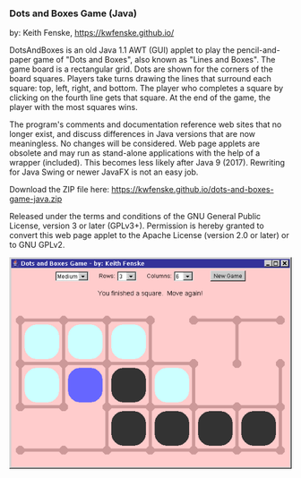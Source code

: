 
### Dots and Boxes Game (Java)

by: Keith Fenske, https://kwfenske.github.io/

DotsAndBoxes is an old Java 1.1 AWT (GUI) applet to play the pencil-and-paper
game of "Dots and Boxes", also known as "Lines and Boxes". The game board is a
rectangular grid. Dots are shown for the corners of the board squares. Players
take turns drawing the lines that surround each square: top, left, right, and
bottom. The player who completes a square by clicking on the fourth line gets
that square. At the end of the game, the player with the most squares wins.

The program's comments and documentation reference web sites that no longer
exist, and discuss differences in Java versions that are now meaningless. No
changes will be considered. Web page applets are obsolete and may run as
stand-alone applications with the help of a wrapper (included). This becomes
less likely after Java 9 (2017). Rewriting for Java Swing or newer JavaFX is
not an easy job.

Download the ZIP file here: https://kwfenske.github.io/dots-and-boxes-game-java.zip

Released under the terms and conditions of the GNU General Public License,
version 3 or later (GPLv3+). Permission is hereby granted to convert this web
page applet to the Apache License (version 2.0 or later) or to GNU GPLv2.

![Dots and Boxes Game (Java) sample program image](DotsAndBoxes2.png)
